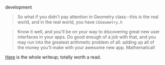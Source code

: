 development

> So what if you didn't pay attention in Geometry class--this is the real world, and in the real world, you have `CGGeometry.h`
  
> Know it well, and you'll be on your way to discovering great new user interfaces in your apps. Do good enough of a job with that, and you may run into the greatest arithmetic problem of all: adding up all of the money you'll make with your awesome new app. Mathematical!
  
[Here](http://nshipster.com/cggeometry/) is the whole writeup; totally worth a read.